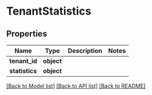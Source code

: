 # TenantStatistics


## Properties
Name | Type | Description | Notes
------------ | ------------- | ------------- | -------------
**tenant_id** | **object** |  | 
**statistics** | **object** |  | 

[[Back to Model list]](../README.md#documentation-for-models) [[Back to API list]](../README.md#documentation-for-api-endpoints) [[Back to README]](../README.md)


